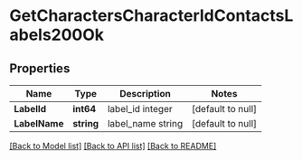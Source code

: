 # GetCharactersCharacterIdContactsLabels200Ok

## Properties
Name | Type | Description | Notes
------------ | ------------- | ------------- | -------------
**LabelId** | **int64** | label_id integer | [default to null]
**LabelName** | **string** | label_name string | [default to null]

[[Back to Model list]](../README.md#documentation-for-models) [[Back to API list]](../README.md#documentation-for-api-endpoints) [[Back to README]](../README.md)


